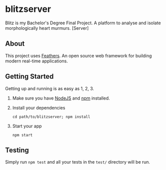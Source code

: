 # blitzserver

Blitz is my Bachelor's Degree Final Project. A platform to analyse and isolate morphologically heart murmurs. [Server]

## About

This project uses [Feathers](http://feathersjs.com). An open source web framework for building modern real-time applications.

## Getting Started

Getting up and running is as easy as 1, 2, 3.

1. Make sure you have [NodeJS](https://nodejs.org/) and [npm](https://www.npmjs.com/) installed.
2. Install your dependencies

    ```
    cd path/to/blitzserver; npm install
    ```

3. Start your app

    ```
    npm start
    ```

## Testing

Simply run `npm test` and all your tests in the `test/` directory will be run.
